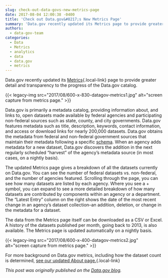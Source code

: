 ```yaml
---
slug: check-out-data-govs-new-metrics-page
date: 2017-08-04 12:00:38 -0400
title: 'Check out Data.gov&#8217;s New Metrics Page'
summary: 'Data.gov recently updated its Metrics page to provide greater detail and transparency to the progress of the Data.gov catalog. Data.gov is primarily a metadata catalog, providing information about, and links to, open datasets made available by federal agencies and participating non-federal sources such as state, county, and city'
authors:
  - data-gov-team
categories:
  - Data
  - Metrics
  - analytics
  - data
  - data.gov
  - metrics
---
```


Data.gov recently updated its [Metrics](https://www.data.gov/metrics){.local-link} page to provide greater detail and transparency to the progress of the Data.gov catalog.

{{< legacy-img src="2017/08/600-x-830-datagov-metrics1.jpg" alt="screen capture from metrics page." >}}

Data.gov is primarily a metadata catalog, providing information about, and links to, open datasets made available by federal agencies and participating non-federal sources such as state, county, and city governments. Data.gov features metadata such as title, description, keywords, contact information, and access or download links for nearly 200,000 datasets. Data.gov obtains the metadata from federal and non-federal government sources that maintain their metadata following a specific <a class="external ext-link" title="This link will direct you to an external website that may have different content and privacy policies from Data.gov." href="https://project-open-data.cio.gov/v1.1/schema/" rel="external">schema</a>. When an agency adds metadata for a new dataset, Data.gov discovers the addition in the next regularly scheduled “harvest” of the agency’s metadata source (in most cases, on a nightly basis).

The updated Metrics page gives a breakdown of all the datasets currently on Data.gov. You can see the number of federal datasets vs. non-federal, and the number of agencies featured. Scrolling through the page, you can see how many datasets are listed by each agency. Where you see a + symbol, you can expand to see a more detailed breakdown of how many datasets are contributed by components within an agency or a department. The “Latest Entry” column on the right shows the date of the most recent change in an agency’s dataset collection–an addition, deletion, or change in the metadata for a dataset.

The data from the Metrics page itself can be downloaded as a CSV or Excel. A history of the datasets published per month, going back to 2013, is also available. The Metrics page is updated automatically on a nightly basis.

{{< legacy-img src="2017/08/600-x-400-datagov-metrics2.jpg" alt="screen capture from metrics page." >}}

For more background on Data.gov metrics, including how the dataset count is determined, [see our updated About page.](https://www.data.gov/about/#metrics){.local-link}

_This post was originally published on the [Data.gov blog](https://www.data.gov/meta/check-data-govs-new-metrics-page)._